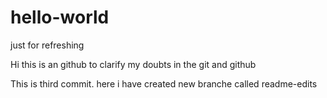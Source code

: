 # hello-world
just for refreshing

  Hi this is an github to clarify my doubts in the git and github
  
 This is third commit. here i have created new branche called readme-edits
